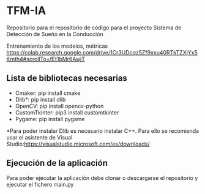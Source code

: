 # TFM-IA
Repositorio para el repositorio de código para el proyecto Sistema de Detección de Sueño en la Conducción

Entrenamiento de los modelos, métricas
https://colab.research.google.com/drive/1Cr3UDcqz5Zf9xxu40RTkTZXjYx5Kmth4#scrollTo=fEt1bMr6AwjT
## Lista de bibliotecas necesarias
- Cmaker: pip install cmake
- Dlib*: pip install dlib
- OpenCV: pip install opencv-python
- CustomTkinter: pip3 install customtkinter
- Pygame: pip install pygame

*Para poder instalar Dlib es necesario instalar C++. Para ello se recomienda usar el asistente de Visual Studio:https://visualstudio.microsoft.com/es/downloads/

## Ejecución de la aplicación
Para poder ejecutar la aplicación debe clonar o descargarse el repositorio y ejecutar el fichero main.py
